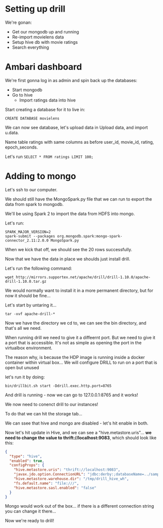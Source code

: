 # Setting up drill

We're gonan:
* Get our mongodb up and running
* Re-import movielens data
* Setup hive db with movie ratings
* Search everything

# Ambari dashboard

We're first gonna log in as admin and spin back up the databases:

* Start mongodb
* Go to hive
    - Import ratings data into hive

Start creating a database for it to live in:

```
CREATE DATABASE movielens
```

We can now see database, let's upload data in Upload data, and import u.data.

Name table ratings with same columns as before user_id, movie_id, rating, epoch_seconds.

Let's run ```SELECT * FROM ratings LIMIT 100;```

# Adding to mongo

Let's ssh to our computer.

We should still have the MongoSpark.py file that we can run to export the data from spark to mongodb.

We'll be using Spark 2 to import the data from HDFS into mongo.

Let's run:

```
SPARK_MAJOR_VERSION=2
spark-submit --packages org.mongodb.spark:mongo-spark-connector_2.11:2.0.0 MongoSpark.py
```

When we kick that off, we should see the 20 rows successfully.

Now that we have the data in place we shoulds just install drill.

Let's run the following command:

```
wget http://mirrors.supportex.net/apache/drill/drill-1.10.0/apache-drill-1.10.0.tar.gz
```

We would normally want to install it in a more permanent directory, but for now it should be fine...

Let's start by untaring it...

```
tar -xvf apache-drill-*
```

Now we have the directory we cd to, we can see the bin directory, and that's all we need.

When running drill we need to give it a diffeernt port. But we need to give it a port that is accessible. It's not as simple as opening the port in the virtualbox environment.

The reason why, is because the HDP image is running inside a docker container within virtual box... We will configure DRILL to run on a port that is open but unused 

let's run it by doing:

```
bin/drillbit.sh start -Ddrill.exec.http.port=8765
```

And drill is running - now we can go to 127.0.0.1:8765 and it works!

We now need to conenct drill to our instances!

To do that we can hit the storage tab...

We can ssee that hive and mongo are disabled - let's hit enable in both.

Now let's hit update in Hive, and we can see a "hive.metastore.uris"... **we need to change the value to thrift://localhost:9083**, which should look like this:

``` json
{
  "type": "hive",
  "enabled": true,
  "configProps": {
    "hive.metastore.uris": "thrift://localhost:9083",
    "javax.jdo.option.ConnectionURL": "jdbc:derby:;databaseName=../sample-data/drill_hive_db;create=true",
    "hive.metastore.warehouse.dir": "/tmp/drill_hive_wh",
    "fs.default.name": "file:///",
    "hive.metastore.sasl.enabled": "false"
  }
}
```

Mongo would work out of the box... if there is a different connection string you can change it there...

Now we're ready to drill!




